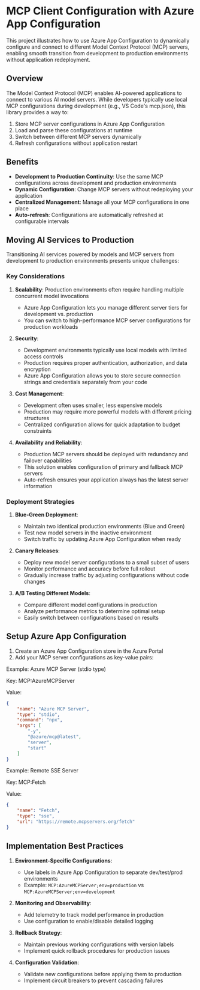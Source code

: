 # MCP Client Configuration with Azure App Configuration

This project illustrates how to use Azure App Configuration to dynamically configure and connect to different Model Context Protocol (MCP) servers, enabling smooth transition from development to production environments without application redeployment.

## Overview

The Model Context Protocol (MCP) enables AI-powered applications to connect to various AI model servers. While developers typically use local MCP configurations during development (e.g., VS Code's mcp.json), this library provides a way to:

1. Store MCP server configurations in Azure App Configuration
2. Load and parse these configurations at runtime
3. Switch between different MCP servers dynamically
4. Refresh configurations without application restart

## Benefits

- **Development to Production Continuity**: Use the same MCP configurations across development and production environments
- **Dynamic Configuration**: Change MCP servers without redeploying your application
- **Centralized Management**: Manage all your MCP configurations in one place
- **Auto-refresh**: Configurations are automatically refreshed at configurable intervals

## Moving AI Services to Production

Transitioning AI services powered by models and MCP servers from development to production environments presents unique challenges:

### Key Considerations

1. **Scalability**: Production environments often require handling multiple concurrent model invocations
   - Azure App Configuration lets you manage different server tiers for development vs. production
   - You can switch to high-performance MCP server configurations for production workloads

2. **Security**: 
   - Development environments typically use local models with limited access controls
   - Production requires proper authentication, authorization, and data encryption
   - Azure App Configuration allows you to store secure connection strings and credentials separately from your code

3. **Cost Management**:
   - Development often uses smaller, less expensive models
   - Production may require more powerful models with different pricing structures
   - Centralized configuration allows for quick adaptation to budget constraints

4. **Availability and Reliability**:
   - Production MCP servers should be deployed with redundancy and failover capabilities
   - This solution enables configuration of primary and fallback MCP servers
   - Auto-refresh ensures your application always has the latest server information

### Deployment Strategies

1. **Blue-Green Deployment**:
   - Maintain two identical production environments (Blue and Green)
   - Test new model servers in the inactive environment
   - Switch traffic by updating Azure App Configuration when ready

2. **Canary Releases**:
   - Deploy new model server configurations to a small subset of users
   - Monitor performance and accuracy before full rollout
   - Gradually increase traffic by adjusting configurations without code changes

3. **A/B Testing Different Models**:
   - Compare different model configurations in production
   - Analyze performance metrics to determine optimal setup
   - Easily switch between configurations based on results

## Setup Azure App Configuration

1. Create an Azure App Configuration store in the Azure Portal
2. Add your MCP server configurations as key-value pairs:

Example: Azure MCP Server (stdio type)

Key: MCP:AzureMCPServer

Value:

```json
{
    "name": "Azure MCP Server",
    "type": "stdio",
    "command": "npx",
    "args": [
        "-y",
        "@azure/mcp@latest",
        "server",
        "start"
    ]
}
```

Example: Remote SSE Server

Key: MCP:Fetch

Value:
```json
{
    "name": "Fetch",
    "type": "sse",
    "url": "https://remote.mcpservers.org/fetch"
}
```

## Implementation Best Practices

1. **Environment-Specific Configurations**:
   - Use labels in Azure App Configuration to separate dev/test/prod environments
   - Example: `MCP:AzureMCPServer;env=production` vs `MCP:AzureMCPServer;env=development`

2. **Monitoring and Observability**:
   - Add telemetry to track model performance in production
   - Use configuration to enable/disable detailed logging

3. **Rollback Strategy**:
   - Maintain previous working configurations with version labels
   - Implement quick rollback procedures for production issues

4. **Configuration Validation**:
   - Validate new configurations before applying them to production
   - Implement circuit breakers to prevent cascading failures